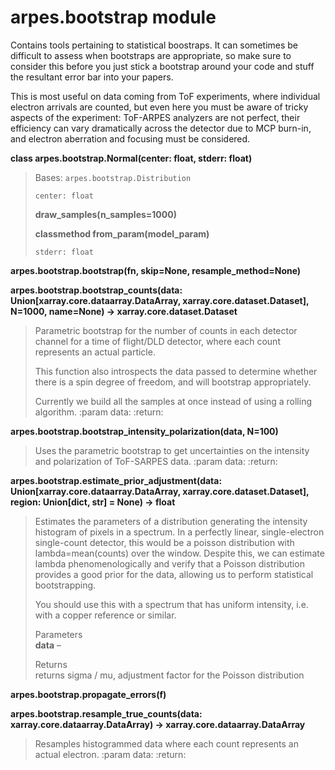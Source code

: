 arpes.bootstrap module
======================

Contains tools pertaining to statistical boostraps. It can sometimes be
difficult to assess when bootstraps are appropriate, so make sure to
consider this before you just stick a bootstrap around your code and
stuff the resultant error bar into your papers.

This is most useful on data coming from ToF experiments, where
individual electron arrivals are counted, but even here you must be
aware of tricky aspects of the experiment: ToF-ARPES analyzers are not
perfect, their efficiency can vary dramatically across the detector due
to MCP burn-in, and electron aberration and focusing must be considered.

**class arpes.bootstrap.Normal(center: float, stderr: float)**

> Bases: `arpes.bootstrap.Distribution`
>
> `center: float`
>
> **draw\_samples(n\_samples=1000)**
>
> **classmethod from\_param(model\_param)**
>
> `stderr: float`

**arpes.bootstrap.bootstrap(fn, skip=None, resample\_method=None)**

**arpes.bootstrap.bootstrap\_counts(data:
Union\[xarray.core.dataarray.DataArray, xarray.core.dataset.Dataset\],
N=1000, name=None) -&gt; xarray.core.dataset.Dataset**

> Parametric bootstrap for the number of counts in each detector channel
> for a time of flight/DLD detector, where each count represents an
> actual particle.
>
> This function also introspects the data passed to determine whether
> there is a spin degree of freedom, and will bootstrap appropriately.
>
> Currently we build all the samples at once instead of using a rolling
> algorithm. :param data: :return:

**arpes.bootstrap.bootstrap\_intensity\_polarization(data, N=100)**

> Uses the parametric bootstrap to get uncertainties on the intensity
> and polarization of ToF-SARPES data. :param data: :return:

**arpes.bootstrap.estimate\_prior\_adjustment(data:
Union\[xarray.core.dataarray.DataArray, xarray.core.dataset.Dataset\],
region: Union\[dict, str\] = None) -&gt; float**

> Estimates the parameters of a distribution generating the intensity
> histogram of pixels in a spectrum. In a perfectly linear,
> single-electron single-count detector, this would be a poisson
> distribution with lambda=mean(counts) over the window. Despite this,
> we can estimate lambda phenomenologically and verify that a Poisson
> distribution provides a good prior for the data, allowing us to
> perform statistical bootstrapping.
>
> You should use this with a spectrum that has uniform intensity, i.e.
> with a copper reference or similar.
>
> Parameters  
> **data** –
>
> Returns  
> returns sigma / mu, adjustment factor for the Poisson distribution

**arpes.bootstrap.propagate\_errors(f)**

**arpes.bootstrap.resample\_true\_counts(data:
xarray.core.dataarray.DataArray) -&gt; xarray.core.dataarray.DataArray**

> Resamples histogrammed data where each count represents an actual
> electron. :param data: :return:
